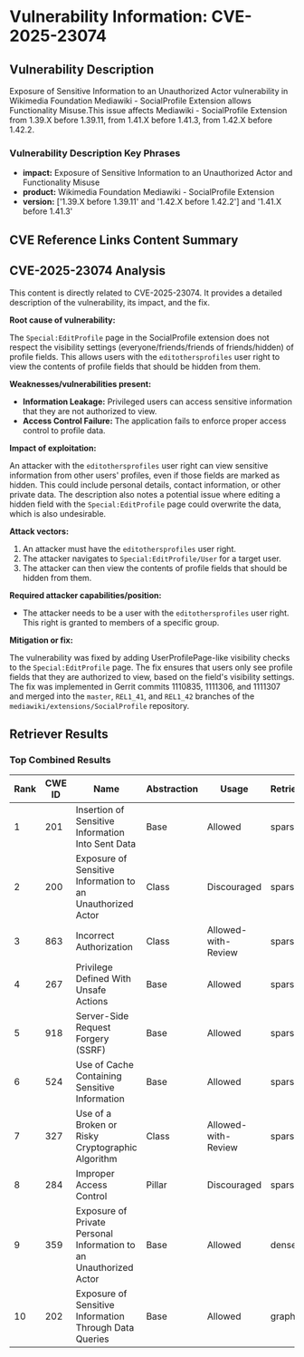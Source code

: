 # Vulnerability Information: CVE-2025-23074

## Vulnerability Description
Exposure of Sensitive Information to an Unauthorized Actor vulnerability in Wikimedia Foundation Mediawiki - SocialProfile Extension allows Functionality Misuse.This issue affects Mediawiki - SocialProfile Extension from 1.39.X before 1.39.11, from 1.41.X before 1.41.3, from 1.42.X before 1.42.2.

### Vulnerability Description Key Phrases
- **impact:** Exposure of Sensitive Information to an Unauthorized Actor and Functionality Misuse
- **product:** Wikimedia Foundation Mediawiki - SocialProfile Extension
- **version:** ['1.39.X before 1.39.11' and '1.42.X before 1.42.2'] and '1.41.X before 1.41.3'

## CVE Reference Links Content Summary
## CVE-2025-23074 Analysis

This content is directly related to CVE-2025-23074. It provides a detailed description of the vulnerability, its impact, and the fix.

**Root cause of vulnerability:**

The `Special:EditProfile` page in the SocialProfile extension does not respect the visibility settings (everyone/friends/friends of friends/hidden) of profile fields. This allows users with the `editothersprofiles` user right to view the contents of profile fields that should be hidden from them.

**Weaknesses/vulnerabilities present:**

*   **Information Leakage:** Privileged users can access sensitive information that they are not authorized to view.
*   **Access Control Failure:** The application fails to enforce proper access control to profile data.

**Impact of exploitation:**

An attacker with the `editothersprofiles` user right can view sensitive information from other users' profiles, even if those fields are marked as hidden. This could include personal details, contact information, or other private data.  The description also notes a potential issue where editing a hidden field with the `Special:EditProfile` page could overwrite the data, which is also undesirable.

**Attack vectors:**

1.  An attacker must have the `editothersprofiles` user right.
2.  The attacker navigates to `Special:EditProfile/User` for a target user.
3.  The attacker can then view the contents of profile fields that should be hidden from them.

**Required attacker capabilities/position:**

*   The attacker needs to be a user with the `editothersprofiles` user right. This right is granted to members of a specific group.

**Mitigation or fix:**

The vulnerability was fixed by adding UserProfilePage-like visibility checks to the `Special:EditProfile` page.  The fix ensures that users only see profile fields that they are authorized to view, based on the field's visibility settings. The fix was implemented in Gerrit commits 1110835, 1111306, and 1111307 and merged into the `master`, `REL1_41`, and `REL1_42` branches of the `mediawiki/extensions/SocialProfile` repository.

## Retriever Results

### Top Combined Results

| Rank | CWE ID | Name | Abstraction | Usage  | Retrievers | Individual Scores |
|------|--------|------|-------------|-------|------------|-------------------|
| 1 | 201 | Insertion of Sensitive Information Into Sent Data | Base | Allowed | sparse | 0.080 |
| 2 | 200 | Exposure of Sensitive Information to an Unauthorized Actor | Class | Discouraged | sparse | 0.071 |
| 3 | 863 | Incorrect Authorization | Class | Allowed-with-Review | sparse | 0.066 |
| 4 | 267 | Privilege Defined With Unsafe Actions | Base | Allowed | sparse | 0.065 |
| 5 | 918 | Server-Side Request Forgery (SSRF) | Base | Allowed | sparse | 0.064 |
| 6 | 524 | Use of Cache Containing Sensitive Information | Base | Allowed | sparse | 0.064 |
| 7 | 327 | Use of a Broken or Risky Cryptographic Algorithm | Class | Allowed-with-Review | sparse | 0.062 |
| 8 | 284 | Improper Access Control | Pillar | Discouraged | sparse | 0.062 |
| 9 | 359 | Exposure of Private Personal Information to an Unauthorized Actor | Base | Allowed | dense | 0.585 |
| 10 | 202 | Exposure of Sensitive Information Through Data Queries | Base | Allowed | graph | 0.002 |

